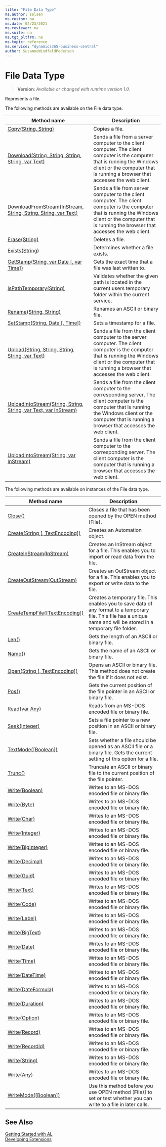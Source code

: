 ```yaml
---
title: "File Data Type"
ms.author: solsen
ms.custom: na
ms.date: 02/23/2021
ms.reviewer: na
ms.suite: na
ms.tgt_pltfrm: na
ms.topic: reference
ms.service: "dynamics365-business-central"
author: SusanneWindfeldPedersen
---
```

[//]: # (START>DO_NOT_EDIT)
[//]: # (IMPORTANT:Do not edit any of the content between here and the END>DO_NOT_EDIT.)
[//]: # (Any modifications should be made in the .xml files in the ModernDev repo.)
# File Data Type
> **Version**: _Available or changed with runtime version 1.0._

Represents a file.


The following methods are available on the File data type.


|Method name|Description|
|-----------|-----------|
|[Copy(String, String)](file-copy-method.md)|Copies a file.|
|[Download(String, String, String, String, var Text)](file-download-method.md)|Sends a file from a server computer to the client computer. The client computer is the computer that is running the Windows client or the computer that is running a browser that accesses the web client.|
|[DownloadFromStream(InStream, String, String, String, var Text)](file-downloadfromstream-method.md)|Sends a file from server computer to the client computer. The client computer is the computer that is running the Windows client or the computer that is running the browser that accesses the web client.|
|[Erase(String)](file-erase-method.md)|Deletes a file.|
|[Exists(String)](file-exists-method.md)|Determines whether a file exists.|
|[GetStamp(String, var Date [, var Time])](file-getstamp-method.md)|Gets the exact time that a file was last written to.|
|[IsPathTemporary(String)](file-ispathtemporary-method.md)|Validates whether the given path is located in the current users temporary folder within the current service.|
|[Rename(String, String)](file-rename-method.md)|Renames an ASCII or binary file.|
|[SetStamp(String, Date [, Time])](file-setstamp-method.md)|Sets a timestamp for a file.|
|[Upload(String, String, String, String, var Text)](file-upload-method.md)|Sends a file from the client computer to the server computer. The client computer is the computer that is running the Windows client or the computer that is running a browser that accesses the web client.|
|[UploadIntoStream(String, String, String, var Text, var InStream)](file-uploadintostream-string-string-string-text-instream-method.md)|Sends a file from the client computer to the corresponding server. The client computer is the computer that is running the Windows client or the computer that is running a browser that accesses the web client.|
|[UploadIntoStream(String, var InStream)](file-uploadintostream-string-instream-method.md)|Sends a file from the client computer to the corresponding server. The client computer is the computer that is running a browser that accesses the web client.|

The following methods are available on instances of the File data type.

|Method name|Description|
|-----------|-----------|
|[Close()](file-close-method.md)|Closes a file that has been opened by the OPEN method (File).|
|[Create(String [, TextEncoding])](file-create-method.md)|Creates an Automation object.|
|[CreateInStream(InStream)](file-createinstream-method.md)|Creates an InStream object for a file. This enables you to import or read data from the file.|
|[CreateOutStream(OutStream)](file-createoutstream-method.md)|Creates an OutStream object for a file. This enables you to export or write data to the file.|
|[CreateTempFile([TextEncoding])](file-createtempfile-method.md)|Creates a temporary file. This enables you to save data of any format to a temporary file. This file has a unique name and will be stored in a temporary file folder.|
|[Len()](file-len-method.md)|Gets the length of an ASCII or binary file.|
|[Name()](file-name-method.md)|Gets the name of an ASCII or binary file.|
|[Open(String [, TextEncoding])](file-open-method.md)|Opens an ASCII or binary file. This method does not create the file if it does not exist.|
|[Pos()](file-pos-method.md)|Gets the current position of the file pointer in an ASCII or binary file.|
|[Read(var Any)](file-read-method.md)|Reads from an MS-DOS encoded file or binary file.|
|[Seek(Integer)](file-seek-method.md)|Sets a file pointer to a new position in an ASCII or binary file.|
|[TextMode([Boolean])](file-textmode-method.md)|Sets whether a file should be opened as an ASCII file or a binary file. Gets the current setting of this option for a file.|
|[Trunc()](file-trunc-method.md)|Truncate an ASCII or binary file to the current position of the file pointer.|
|[Write(Boolean)](file-write-boolean-method.md)|Writes to an MS-DOS encoded file or binary file.|
|[Write(Byte)](file-write-byte-method.md)|Writes to an MS-DOS encoded file or binary file.|
|[Write(Char)](file-write-char-method.md)|Writes to an MS-DOS encoded file or binary file.|
|[Write(Integer)](file-write-integer-method.md)|Writes to an MS-DOS encoded file or binary file.|
|[Write(BigInteger)](file-write-biginteger-method.md)|Writes to an MS-DOS encoded file or binary file.|
|[Write(Decimal)](file-write-decimal-method.md)|Writes to an MS-DOS encoded file or binary file.|
|[Write(Guid)](file-write-guid-method.md)|Writes to an MS-DOS encoded file or binary file.|
|[Write(Text)](file-write-text-method.md)|Writes to an MS-DOS encoded file or binary file.|
|[Write(Code)](file-write-code-method.md)|Writes to an MS-DOS encoded file or binary file.|
|[Write(Label)](file-write-label-method.md)|Writes to an MS-DOS encoded file or binary file.|
|[Write(BigText)](file-write-bigtext-method.md)|Writes to an MS-DOS encoded file or binary file.|
|[Write(Date)](file-write-date-method.md)|Writes to an MS-DOS encoded file or binary file.|
|[Write(Time)](file-write-time-method.md)|Writes to an MS-DOS encoded file or binary file.|
|[Write(DateTime)](file-write-datetime-method.md)|Writes to an MS-DOS encoded file or binary file.|
|[Write(DateFormula)](file-write-dateformula-method.md)|Writes to an MS-DOS encoded file or binary file.|
|[Write(Duration)](file-write-duration-method.md)|Writes to an MS-DOS encoded file or binary file.|
|[Write(Option)](file-write-option-method.md)|Writes to an MS-DOS encoded file or binary file.|
|[Write(Record)](file-write-table-method.md)|Writes to an MS-DOS encoded file or binary file.|
|[Write(RecordId)](file-write-recordid-method.md)|Writes to an MS-DOS encoded file or binary file.|
|[Write(String)](file-write-string-method.md)|Writes to an MS-DOS encoded file or binary file.|
|[Write(Any)](file-write-joker-method.md)|Writes to an MS-DOS encoded file or binary file.|
|[WriteMode([Boolean])](file-writemode-method.md)|Use this method before you use OPEN method (File)] to set or test whether you can write to a file in later calls.|

[//]: # (IMPORTANT: END>DO_NOT_EDIT)
## See Also
[Getting Started with AL](../../devenv-get-started.md)  
[Developing Extensions](../../devenv-dev-overview.md)  